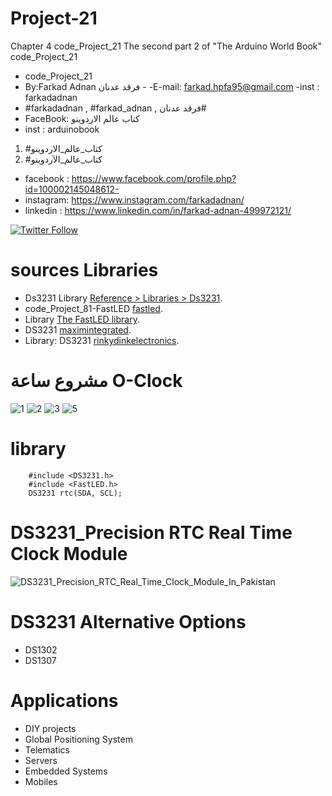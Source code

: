 # Project-21
Chapter 4 code_Project_21 The second part 2 of "The Arduino World Book" code_Project_21
- code_Project_21
-  By:Farkad Adnan فرقد عدنان - 
 -E-mail: farkad.hpfa95@gmail.com 
-inst : farkadadnan 
- #farkadadnan , #farkad_adnan , فرقد عدنان# 
- FaceBook: كتاب عالم الاردوينو 
- inst : arduinobook
1. #كتاب_عالم_الاردوينو
2. #كتاب_عالم_الآردوينو

* facebook : https://www.facebook.com/profile.php?id=100002145048612-
* instagram:  https://www.instagram.com/farkadadnan/
* linkedin : https://www.linkedin.com/in/farkad-adnan-499972121/

 <p>
 <a href='https://mobile.twitter.com/farkadadnan'>
        <img alt="Twitter Follow" src="https://img.shields.io/twitter/follow/farkadadnan?label=%40farkadadnan&style=social" alt='Twitter' align="center"/>
    </a>
</p>


# sources Libraries
- Ds3231 Library [Reference > Libraries > Ds3231](https://www.arduino.cc/reference/en/libraries/ds3231/).
- code_Project_81-FastLED [fastled](https://github.com/FarkadAdnan/code_Project_81-FastLED).
-  Library [The FastLED library](https://github.com/FastLED/FastLED).
-  DS3231 [maximintegrated](https://www.maximintegrated.com/en/products/analog/real-time-clocks/DS3231.html).
-  Library: DS3231 [rinkydinkelectronics](http://www.rinkydinkelectronics.com/library.php?id=73).

# مشروع ساعة O-Clock 
![1](https://user-images.githubusercontent.com/35774039/162553359-b69cb760-1ed0-48f8-839c-7705a75874f5.JPG)
![2](https://user-images.githubusercontent.com/35774039/162553364-1e0d72f8-d731-49f2-8d34-3e9972768386.JPG)
![3](https://user-images.githubusercontent.com/35774039/162553366-ad3b681c-6793-4710-9366-0ad672c9b045.JPG)
![5](https://user-images.githubusercontent.com/35774039/162553372-cb614b02-e29b-4ffd-9ae8-e6047f791305.JPG)





# library 
```
    #include <DS3231.h> 
    #include <FastLED.h>
    DS3231 rtc(SDA, SCL);
```


 # DS3231_Precision RTC Real Time Clock Module
  ![DS3231_Precision_RTC_Real_Time_Clock_Module_In_Pakistan](https://user-images.githubusercontent.com/35774039/162553488-167baf1a-f45f-4e4f-9dcb-f09e7c6e57a4.jpg)

# DS3231 Alternative Options
- DS1302
- DS1307
# Applications
- DIY projects
- Global Positioning System
- Telematics
- Servers
- Embedded Systems
- Mobiles

